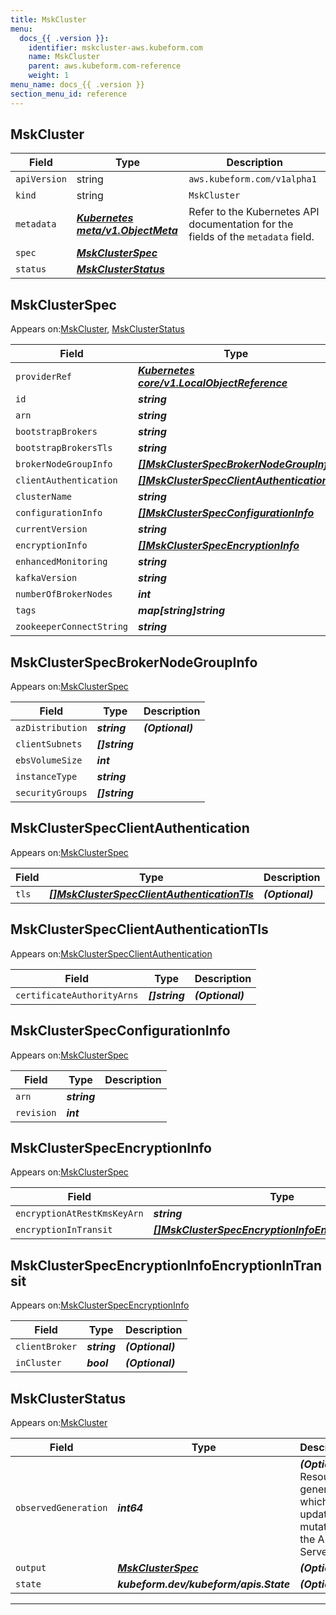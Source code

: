 ```yaml
---
title: MskCluster
menu:
  docs_{{ .version }}:
    identifier: mskcluster-aws.kubeform.com
    name: MskCluster
    parent: aws.kubeform.com-reference
    weight: 1
menu_name: docs_{{ .version }}
section_menu_id: reference
---
```


## MskCluster
| Field | Type | Description |
| ------ | ----- | ----------- |
| `apiVersion` | string | `aws.kubeform.com/v1alpha1` |
|    `kind` | string | `MskCluster` |
| `metadata` | ***[Kubernetes meta/v1.ObjectMeta](https://kubernetes.io/docs/reference/generated/kubernetes-api/v1.13/#objectmeta-v1-meta)***|Refer to the Kubernetes API documentation for the fields of the `metadata` field.|
| `spec` | ***[MskClusterSpec](#mskclusterspec)***||
| `status` | ***[MskClusterStatus](#mskclusterstatus)***||
## MskClusterSpec

Appears on:[MskCluster](#mskcluster), [MskClusterStatus](#mskclusterstatus)

| Field | Type | Description |
| ------ | ----- | ----------- |
| `providerRef` | ***[Kubernetes core/v1.LocalObjectReference](https://kubernetes.io/docs/reference/generated/kubernetes-api/v1.13/#localobjectreference-v1-core)***||
| `id` | ***string***||
| `arn` | ***string***| ***(Optional)*** |
| `bootstrapBrokers` | ***string***| ***(Optional)*** |
| `bootstrapBrokersTls` | ***string***| ***(Optional)*** |
| `brokerNodeGroupInfo` | ***[[]MskClusterSpecBrokerNodeGroupInfo](#mskclusterspecbrokernodegroupinfo)***||
| `clientAuthentication` | ***[[]MskClusterSpecClientAuthentication](#mskclusterspecclientauthentication)***| ***(Optional)*** |
| `clusterName` | ***string***||
| `configurationInfo` | ***[[]MskClusterSpecConfigurationInfo](#mskclusterspecconfigurationinfo)***| ***(Optional)*** |
| `currentVersion` | ***string***| ***(Optional)*** |
| `encryptionInfo` | ***[[]MskClusterSpecEncryptionInfo](#mskclusterspecencryptioninfo)***| ***(Optional)*** |
| `enhancedMonitoring` | ***string***| ***(Optional)*** |
| `kafkaVersion` | ***string***||
| `numberOfBrokerNodes` | ***int***||
| `tags` | ***map[string]string***| ***(Optional)*** |
| `zookeeperConnectString` | ***string***| ***(Optional)*** |
## MskClusterSpecBrokerNodeGroupInfo

Appears on:[MskClusterSpec](#mskclusterspec)

| Field | Type | Description |
| ------ | ----- | ----------- |
| `azDistribution` | ***string***| ***(Optional)*** |
| `clientSubnets` | ***[]string***||
| `ebsVolumeSize` | ***int***||
| `instanceType` | ***string***||
| `securityGroups` | ***[]string***||
## MskClusterSpecClientAuthentication

Appears on:[MskClusterSpec](#mskclusterspec)

| Field | Type | Description |
| ------ | ----- | ----------- |
| `tls` | ***[[]MskClusterSpecClientAuthenticationTls](#mskclusterspecclientauthenticationtls)***| ***(Optional)*** |
## MskClusterSpecClientAuthenticationTls

Appears on:[MskClusterSpecClientAuthentication](#mskclusterspecclientauthentication)

| Field | Type | Description |
| ------ | ----- | ----------- |
| `certificateAuthorityArns` | ***[]string***| ***(Optional)*** |
## MskClusterSpecConfigurationInfo

Appears on:[MskClusterSpec](#mskclusterspec)

| Field | Type | Description |
| ------ | ----- | ----------- |
| `arn` | ***string***||
| `revision` | ***int***||
## MskClusterSpecEncryptionInfo

Appears on:[MskClusterSpec](#mskclusterspec)

| Field | Type | Description |
| ------ | ----- | ----------- |
| `encryptionAtRestKmsKeyArn` | ***string***| ***(Optional)*** |
| `encryptionInTransit` | ***[[]MskClusterSpecEncryptionInfoEncryptionInTransit](#mskclusterspecencryptioninfoencryptionintransit)***| ***(Optional)*** |
## MskClusterSpecEncryptionInfoEncryptionInTransit

Appears on:[MskClusterSpecEncryptionInfo](#mskclusterspecencryptioninfo)

| Field | Type | Description |
| ------ | ----- | ----------- |
| `clientBroker` | ***string***| ***(Optional)*** |
| `inCluster` | ***bool***| ***(Optional)*** |
## MskClusterStatus

Appears on:[MskCluster](#mskcluster)

| Field | Type | Description |
| ------ | ----- | ----------- |
| `observedGeneration` | ***int64***| ***(Optional)*** Resource generation, which is updated on mutation by the API Server.|
| `output` | ***[MskClusterSpec](#mskclusterspec)***| ***(Optional)*** |
| `state` | ***kubeform.dev/kubeform/apis.State***| ***(Optional)*** |
---
